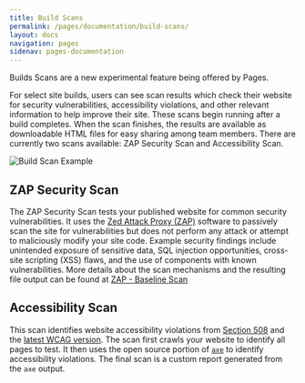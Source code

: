 ```yaml
---
title: Build Scans
permalink: /pages/documentation/build-scans/
layout: docs
navigation: pages
sidenav: pages-documentation
---
```



Builds Scans are a new experimental feature being offered by Pages.

For select site builds, users can see scan results which check their website for security vulnerabilities, accessibility violations, and other relevant information to help improve their site. These scans begin running after a build completes. When the scan finishes, the results are available as downloadable HTML files for easy sharing among team members. There are currently two scans available: ZAP Security Scan and Accessibility Scan.

![Build Scan Example]({{site.baseurl}}/assets/images/pages/build-scans.png)

## ZAP Security Scan

The ZAP Security Scan tests your published website for common security vulnerabilities. It uses the [Zed Attack Proxy (ZAP)](https://www.zaproxy.org/) software to passively scan the site for vulnerabilities but does not perform any attack or attempt to maliciously modify your site code. Example security findings include unintended exposure of sensitive data, SQL injection opportunities, cross-site scripting (XSS) flaws, and the use of components with known vulnerabilities. More details about the scan mechanisms and the resulting file output can be found at [ZAP -  Baseline Scan](https://www.zaproxy.org/docs/docker/baseline-scan/)

## Accessibility Scan

This scan identifies website accessibility violations from [Section 508](https://www.section508.gov/) and the [latest WCAG version](https://www.w3.org/TR/WCAG22/). The scan first crawls your website to identify all pages to test. It then uses the open source portion of [`axe`](https://www.deque.com/axe/) to identify accessibility violations. The final scan is a custom report generated from the `axe` output.
